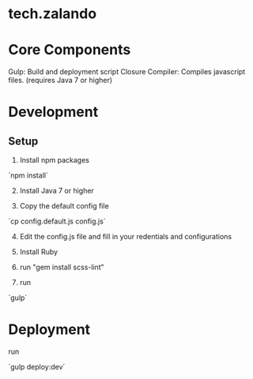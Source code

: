# tech.zalando

# Core Components

Gulp: Build and deployment script
Closure Compiler: Compiles javascript files. (requires Java 7 or higher)

# Development

## Setup

1. Install npm packages

´npm install´

2. Install Java 7 or higher

3. Copy the default config file

´cp config.default.js config.js´

4. Edit the config.js file and fill in your redentials and configurations

5. Install Ruby

6. run "gem install scss-lint"

7. run

´gulp´

# Deployment

run

´gulp deploy:dev´
